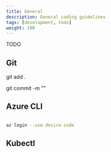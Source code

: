 ```yaml
---
title: General
description: General coding guidelines
tags: [development, todo]
weight: 100
---
```


TODO


## Git 
git add .


git commit -m
"<message>"







## Azure CLI

```bash

az login --use-device-code

```


## Kubectl

```bash


